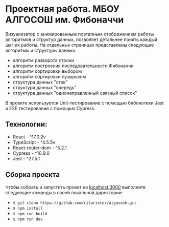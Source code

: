 # Проектная работа. МБОУ АЛГОСОШ им. Фибоначчи

Визуализатор с анимированным поэтапным отображением работы алгоритмов и структур данных, позволяет детальнее понять каждый шаг их работы. На отдельных страницах представлены следующие алгоритмы и структуры данных:

- алгоритм разворота строки
- алгоритм построения последовательности Фибоначчи
- алгоритм сортировки выбором
- алгоритм сортировки пузырьком
- структура данных "стек"
- структура данных "очередь"
- структура данных "однонаправленный связный список"

В проекте используется Unit-тестирование с помощью библиотеки Jest и E2E тестирование с помощью Cypress.
 
## Технологии:

- React - ^17.0.2v
- TypeScript - ^4.5.5v
- React-router-dom - ^5.2.1
- Cypress - ^10.9.0
- Jest - ^27.5.1

## Сборка проекта

Чтобы собрать и запустить проект на [localhost:3000](http://localhost:3000) выполните следующие команды в своей локальной директории:
- `$ git clone https://github.com/ritarixter/algososh.git`
- `$ npm install`
- `$ npm run build`
- `$ npm run dev`
